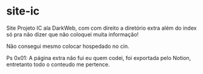 # site-ic
Site Projeto IC ala DarkWeb, com com direito a diretório extra além do index só pra não dizer que não coloquei muita informação!

Não consegui mesmo colocar hospedado no cin.

Ps 0x01: A página extra não fui eu quem codei, foi exportada pelo Notion, entretanto todo o conteudo me pertence.
